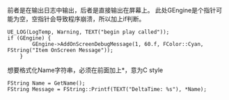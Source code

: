 前者是在输出日志中输出，后者是直接输出在屏幕上。
此处GEngine是个指针可能为空，空指针会导致程序崩溃，所以加上if判断。
```
UE_LOG(LogTemp, Warning, TEXT("begin play called"));
if (GEngine) {
		GEngine->AddOnScreenDebugMessage(1, 60.f, FColor::Cyan, FString("Item OnScreen Message"));
	}
```
想要格式化Name字符串，必须在前面加上*，意为C style
```
FString Name = GetName();
FString Message = FString::Printf(TEXT("DeltaTime: %s"), *Name);
```
<!--stackedit_data:
eyJoaXN0b3J5IjpbLTkzOTUxOTk3NSwtMTU4ODQ5ODQwNV19
-->